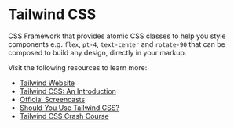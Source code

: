 # Tailwind CSS

CSS Framework that provides atomic CSS classes to help you style components e.g. `flex`, `pt-4`, `text-center` and `rotate-90` that can be composed to build any design, directly in your markup.

Visit the following resources to learn more:

- [Tailwind Website](https://tailwindcss.com)
- [Tailwind CSS: An Introduction](https://www.codemag.com/Article/2105091/Tailwind-CSS-An-Introduction)
- [Official Screencasts](https://www.youtube.com/c/TailwindLabs/videos)
- [Should You Use Tailwind CSS?](https://www.youtube.com/watch?v=hdGsFpZ0J2E)
- [Tailwind CSS Crash Course](https://www.youtube.com/watch?v=UBOj6rqRUME)
